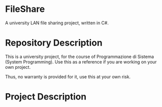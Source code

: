 # FileShare
A university LAN file sharing project, written in C#.

# Repository Description
This is a university project, for the course of Programmazione di Sistema (System Programming). Use this as a reference if you are working on your own project.

Thus, no warranty is provided for it, use this at your own risk.

# Project Description
